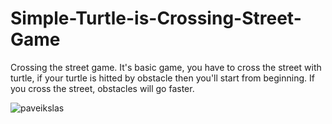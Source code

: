 # Simple-Turtle-is-Crossing-Street-Game
Crossing the street game. It's basic game, you have to cross the street with turtle, if your turtle is hitted by obstacle then you'll start from beginning. 
If you cross the street, obstacles will go faster.

![paveikslas](https://user-images.githubusercontent.com/51360361/226108830-6a3672c0-25ba-4bb6-bbd0-388cf3475531.png)
